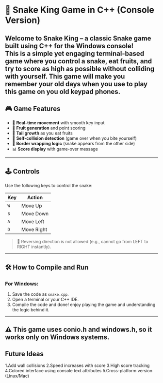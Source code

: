 # 🐍 Snake King Game in C++ (Console Version)

Welcome to **Snake King** – a classic Snake game built using **C++** for the Windows console!  
This is a simple yet engaging terminal-based game where you control a snake, eat fruits, and try to score as high as possible without colliding with yourself.
This game will make you remember your old days when you use to play this game on you old keypad phones.
---

## 🎮 Game Features

- 🎯 **Real-time movement** with smooth key input
- 🍎 **Fruit generation** and point scoring
- 🐍 **Tail growth** as you eat fruits
- 🧠 **Self-collision detection** (game over when you bite yourself)
- 🔁 **Border wrapping logic** (snake appears from the other side)
- 📊 **Score display** with game-over message

---

## 🕹 Controls

Use the following keys to control the snake:

| Key | Action     |
|-----|------------|
| `W` | Move Up    |
| `S` | Move Down  |
| `A` | Move Left  |
| `D` | Move Right |

> 🚫 Reversing direction is not allowed (e.g., cannot go from LEFT to RIGHT instantly).

---

## 🛠 How to Compile and Run

### For Windows:
1. Save the code as `snake.cpp`.
2. Open a terminal or your C++ IDE.
3. Compile the code and done! enjoy playing the game and understanding the logic behind it.

---
⚠ This game uses conio.h and windows.h, so it works only on Windows systems.
---
## Future Ideas
1.Add wall collisions
2.Speed increases with score
3.High score tracking
4.Colored interface using console text attributes
5.Cross-platform version (Linux/Mac)
